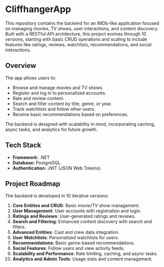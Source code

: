 # CliffhangerApp

This repository contains the backend for an IMDb-like application focused on managing movies, TV shows, user interactions, and content discovery. Built with a RESTful API architecture, this project evolves through 10 versions, starting with basic CRUD operations and scaling to include features like ratings, reviews, watchlists, recommendations, and social interactions.

## Overview

The app allows users to:
- Browse and manage movies and TV shows.
- Register and log in to personalized accounts.
- Rate and review content.
- Search and filter content by title, genre, or year.
- Track watchlists and follow other users.
- Receive basic recommendations based on preferences.

The backend is designed with scalability in mind, incorporating caching, async tasks, and analytics for future growth.

## Tech Stack
- **Framework:** .NET
- **Database:** PostgreSQL.
- **Authentication:** JWT (JSON Web Tokens).

## Project Roadmap

The backend is developed in 10 iterative versions:

1. **Core Entities and CRUD**: Basic movie/TV show management.
2. **User Management**: User accounts with registration and login.
3. **Ratings and Reviews**: User-generated ratings and reviews.
4. **Search and Filtering**: Enhanced content discovery with search and filters.
5. **Advanced Entities**: Cast and crew data integration.
6. **User Watchlists**: Personalized watchlists for users.
7. **Recommendations**: Basic genre-based recommendations.
8. **Social Features**: Follow users and view activity feeds.
9. **Scalability and Performance**: Rate limiting, caching, and async tasks.
10. **Analytics and Admin Tools**: Usage stats and content management.
